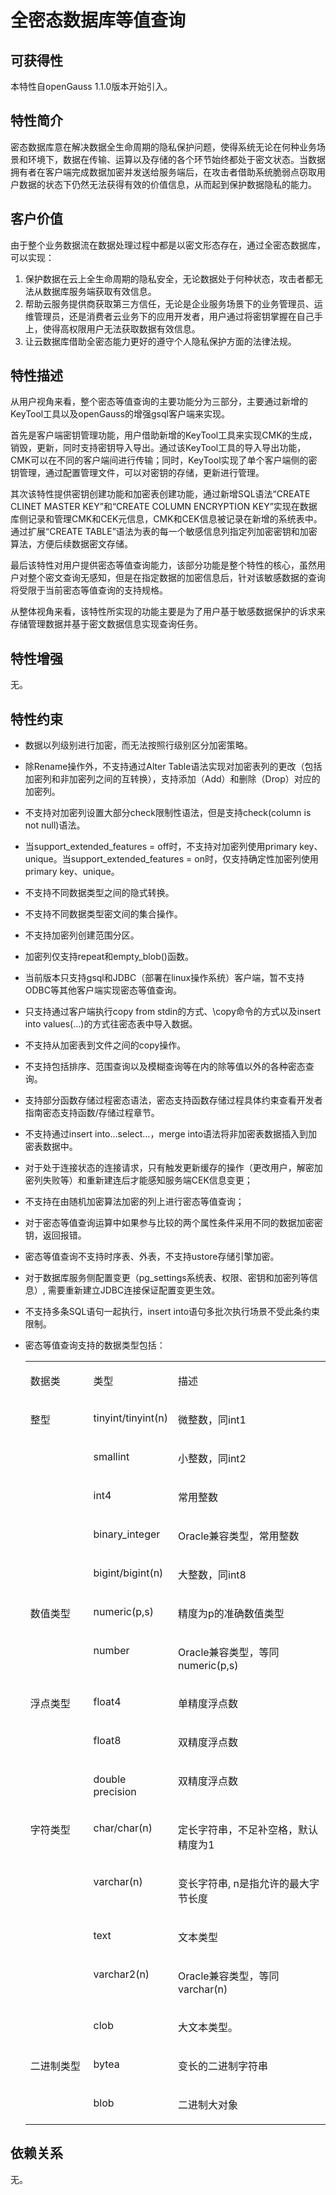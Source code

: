 # 全密态数据库等值查询<a name="ZH-CN_TOPIC_0000001105235294"></a>

## 可获得性<a name="section17746747"></a>

本特性自openGauss 1.1.0版本开始引入。

## 特性简介<a name="section25503003"></a>

密态数据库意在解决数据全生命周期的隐私保护问题，使得系统无论在何种业务场景和环境下，数据在传输、运算以及存储的各个环节始终都处于密文状态。当数据拥有者在客户端完成数据加密并发送给服务端后，在攻击者借助系统脆弱点窃取用户数据的状态下仍然无法获得有效的价值信息，从而起到保护数据隐私的能力。

## 客户价值<a name="section28200442"></a>

由于整个业务数据流在数据处理过程中都是以密文形态存在，通过全密态数据库，可以实现：

1.  保护数据在云上全生命周期的隐私安全，无论数据处于何种状态，攻击者都无法从数据库服务端获取有效信息。
2.  帮助云服务提供商获取第三方信任，无论是企业服务场景下的业务管理员、运维管理员，还是消费者云业务下的应用开发者，用户通过将密钥掌握在自己手上，使得高权限用户无法获取数据有效信息。
3.  让云数据库借助全密态能力更好的遵守个人隐私保护方面的法律法规。

## 特性描述<a name="section3730161075314"></a>

从用户视角来看，整个密态等值查询的主要功能分为三部分，主要通过新增的KeyTool工具以及openGauss的增强gsql客户端来实现。

首先是客户端密钥管理功能，用户借助新增的KeyTool工具来实现CMK的生成，销毁，更新，同时支持密钥导入导出。通过该KeyTool工具的导入导出功能，CMK可以在不同的客户端间进行传输；同时，KeyTool实现了单个客户端侧的密钥管理，通过配置管理文件，可以对密钥的存储，更新进行管理。

其次该特性提供密钥创建功能和加密表创建功能，通过新增SQL语法“CREATE CLINET MASTER KEY”和“CREATE COLUMN ENCRYPTION KEY”实现在数据库侧记录和管理CMK和CEK元信息，CMK和CEK信息被记录在新增的系统表中。通过扩展“CREATE TABLE”语法为表的每一个敏感信息列指定列加密密钥和加密算法，方便后续数据密文存储。

最后该特性对用户提供密态等值查询能力，该部分功能是整个特性的核心，虽然用户对整个密文查询无感知，但是在指定数据的加密信息后，针对该敏感数据的查询将受限于当前密态等值查询的支持规格。

从整体视角来看，该特性所实现的功能主要是为了用户基于敏感数据保护的诉求来存储管理数据并基于密文数据信息实现查询任务。

## 特性增强<a name="section2534498"></a>

无。

## 特性约束<a name="section06531946143616"></a>

-   数据以列级别进行加密，而无法按照行级别区分加密策略。
-   除Rename操作外，不支持通过Alter Table语法实现对加密表列的更改（包括加密列和非加密列之间的互转换），支持添加（Add）和删除（Drop）对应的加密列。
-   不支持对加密列设置大部分check限制性语法，但是支持check\(column is not null\)语法。
-   当support\_extended\_features = off时，不支持对加密列使用primary key、unique。当support\_extended\_features = on时，仅支持确定性加密列使用primary key、unique。
-   不支持不同数据类型之间的隐式转换。
-   不支持不同数据类型密文间的集合操作。
-   不支持加密列创建范围分区。
-   加密列仅支持repeat和empty\_blob\(\)函数。
-   当前版本只支持gsql和JDBC（部署在linux操作系统）客户端，暂不支持ODBC等其他客户端实现密态等值查询。
-   只支持通过客户端执行copy from stdin的方式、\\copy命令的方式以及insert into values\(…\)的方式往密态表中导入数据。
-   不支持从加密表到文件之间的copy操作。
-   不支持包括排序、范围查询以及模糊查询等在内的除等值以外的各种密态查询。
-   支持部分函数存储过程密态语法，密态支持函数存储过程具体约束查看开发者指南密态支持函数/存储过程章节。
-   不支持通过insert into…select…，merge into语法将非加密表数据插入到加密表数据中。
-   对于处于连接状态的连接请求，只有触发更新缓存的操作（更改用户，解密加密列失败等）和重新建连后才能感知服务端CEK信息变更；
-   不支持在由随机加密算法加密的列上进行密态等值查询；
-   对于密态等值查询运算中如果参与比较的两个属性条件采用不同的数据加密密钥，返回报错。
-   密态等值查询不支持时序表、外表，不支持ustore存储引擎加密。
-   对于数据库服务侧配置变更（pg\_settings系统表、权限、密钥和加密列等信息）, 需要重新建立JDBC连接保证配置变更生效。
-   不支持多条SQL语句一起执行，insert into语句多批次执行场景不受此条约束限制。
-   密态等值查询支持的数据类型包括：

    <a name="table1495331175519"></a>
    <table><tbody><tr id="row9999101175512"><td class="cellrowborder" valign="top" width="21.95%"><p id="p699941195514"><a name="p699941195514"></a><a name="p699941195514"></a>数据类</p>
    </td>
    <td class="cellrowborder" valign="top" width="25.380000000000003%"><p id="p209994112554"><a name="p209994112554"></a><a name="p209994112554"></a>类型</p>
    </td>
    <td class="cellrowborder" valign="top" width="52.669999999999995%"><p id="p16999111116552"><a name="p16999111116552"></a><a name="p16999111116552"></a>描述</p>
    </td>
    </tr>
    <tr id="row1899981125519"><td class="cellrowborder" rowspan="5" valign="top" width="21.95%"><p id="p399991116559"><a name="p399991116559"></a><a name="p399991116559"></a>整型</p>
    </td>
    <td class="cellrowborder" valign="top" width="25.380000000000003%"><p id="p19999151110555"><a name="p19999151110555"></a><a name="p19999151110555"></a>tinyint/tinyint(n)</p>
    </td>
    <td class="cellrowborder" valign="top" width="52.669999999999995%"><p id="p13999171118557"><a name="p13999171118557"></a><a name="p13999171118557"></a>微整数，同int1</p>
    </td>
    </tr>
    <tr id="row599931110554"><td class="cellrowborder" valign="top"><p id="p18091275512"><a name="p18091275512"></a><a name="p18091275512"></a>smallint</p>
    </td>
    <td class="cellrowborder" valign="top"><p id="p50612165512"><a name="p50612165512"></a><a name="p50612165512"></a>小整数，同int2</p>
    </td>
    </tr>
    <tr id="row1701712205515"><td class="cellrowborder" valign="top"><p id="p604126559"><a name="p604126559"></a><a name="p604126559"></a>int4</p>
    </td>
    <td class="cellrowborder" valign="top"><p id="p17071295510"><a name="p17071295510"></a><a name="p17071295510"></a>常用整数</p>
    </td>
    </tr>
    <tr id="row9011215559"><td class="cellrowborder" valign="top"><p id="p901912105519"><a name="p901912105519"></a><a name="p901912105519"></a>binary_integer</p>
    </td>
    <td class="cellrowborder" valign="top"><p id="p1009120553"><a name="p1009120553"></a><a name="p1009120553"></a>Oracle兼容类型，常用整数</p>
    </td>
    </tr>
    <tr id="row1801712145520"><td class="cellrowborder" valign="top"><p id="p90412185519"><a name="p90412185519"></a><a name="p90412185519"></a>bigint/bigint(n)</p>
    </td>
    <td class="cellrowborder" valign="top"><p id="p707122551"><a name="p707122551"></a><a name="p707122551"></a>大整数，同int8</p>
    </td>
    </tr>
    <tr id="row15061255513"><td class="cellrowborder" rowspan="2" valign="top" width="21.95%"><p id="p00161217551"><a name="p00161217551"></a><a name="p00161217551"></a>数值类型</p>
    </td>
    <td class="cellrowborder" valign="top" width="25.380000000000003%"><p id="p50212105510"><a name="p50212105510"></a><a name="p50212105510"></a>numeric(p,s)</p>
    </td>
    <td class="cellrowborder" valign="top" width="52.669999999999995%"><p id="p801612195511"><a name="p801612195511"></a><a name="p801612195511"></a>精度为p的准确数值类型</p>
    </td>
    </tr>
    <tr id="row905123556"><td class="cellrowborder" valign="top"><p id="p110121215514"><a name="p110121215514"></a><a name="p110121215514"></a>number</p>
    </td>
    <td class="cellrowborder" valign="top"><p id="p1802123559"><a name="p1802123559"></a><a name="p1802123559"></a>Oracle兼容类型，等同numeric(p,s)</p>
    </td>
    </tr>
    <tr id="row1500125559"><td class="cellrowborder" rowspan="3" valign="top" width="21.95%"><p id="p17016128559"><a name="p17016128559"></a><a name="p17016128559"></a>浮点类型</p>
    </td>
    <td class="cellrowborder" valign="top" width="25.380000000000003%"><p id="p1503128552"><a name="p1503128552"></a><a name="p1503128552"></a>float4</p>
    </td>
    <td class="cellrowborder" valign="top" width="52.669999999999995%"><p id="p2007126553"><a name="p2007126553"></a><a name="p2007126553"></a>单精度浮点数</p>
    </td>
    </tr>
    <tr id="row60412155514"><td class="cellrowborder" valign="top"><p id="p130151211559"><a name="p130151211559"></a><a name="p130151211559"></a>float8</p>
    </td>
    <td class="cellrowborder" valign="top"><p id="p9031215557"><a name="p9031215557"></a><a name="p9031215557"></a>双精度浮点数</p>
    </td>
    </tr>
    <tr id="row006121552"><td class="cellrowborder" valign="top"><p id="p307128556"><a name="p307128556"></a><a name="p307128556"></a>double precision</p>
    </td>
    <td class="cellrowborder" valign="top"><p id="p190151215551"><a name="p190151215551"></a><a name="p190151215551"></a>双精度浮点数</p>
    </td>
    </tr>
    <tr id="row19020123550"><td class="cellrowborder" rowspan="5" valign="top" width="21.95%"><p id="p12001285519"><a name="p12001285519"></a><a name="p12001285519"></a>字符类型</p>
    </td>
    <td class="cellrowborder" valign="top" width="25.380000000000003%"><p id="p141712155514"><a name="p141712155514"></a><a name="p141712155514"></a>char/char(n)</p>
    </td>
    <td class="cellrowborder" valign="top" width="52.669999999999995%"><p id="p14118126557"><a name="p14118126557"></a><a name="p14118126557"></a>定长字符串，不足补空格，默认精度为1</p>
    </td>
    </tr>
    <tr id="row911312145517"><td class="cellrowborder" valign="top"><p id="p61101219550"><a name="p61101219550"></a><a name="p61101219550"></a>varchar(n)</p>
    </td>
    <td class="cellrowborder" valign="top"><p id="p1912128556"><a name="p1912128556"></a><a name="p1912128556"></a>变长字符串, n是指允许的最大字节长度</p>
    </td>
    </tr>
    <tr id="row011912105510"><td class="cellrowborder" valign="top"><p id="p1414126556"><a name="p1414126556"></a><a name="p1414126556"></a>text</p>
    </td>
    <td class="cellrowborder" valign="top"><p id="p121121210555"><a name="p121121210555"></a><a name="p121121210555"></a>文本类型</p>
    </td>
    </tr>
    <tr id="row017129559"><td class="cellrowborder" valign="top"><p id="p5114125555"><a name="p5114125555"></a><a name="p5114125555"></a>varchar2(n)</p>
    </td>
    <td class="cellrowborder" valign="top"><p id="p20161219558"><a name="p20161219558"></a><a name="p20161219558"></a>Oracle兼容类型，等同varchar(n)</p>
    </td>
    </tr>
    <tr id="row488418327165"><td class="cellrowborder" valign="top"><p id="p1543093581519"><a name="p1543093581519"></a><a name="p1543093581519"></a>clob</p>
    </td>
    <td class="cellrowborder" valign="top"><p id="p243014355155"><a name="p243014355155"></a><a name="p243014355155"></a>大文本类型。</p>
    </td>
    </tr>
    <tr id="row1111312105512"><td class="cellrowborder" rowspan="2" valign="top" width="21.95%"><p id="p12161275514"><a name="p12161275514"></a><a name="p12161275514"></a>二进制类型</p>
    </td>
    <td class="cellrowborder" valign="top" width="25.380000000000003%"><p id="p1012012145517"><a name="p1012012145517"></a><a name="p1012012145517"></a>bytea</p>
    </td>
    <td class="cellrowborder" valign="top" width="52.669999999999995%"><p id="p1710124559"><a name="p1710124559"></a><a name="p1710124559"></a>变长的二进制字符串</p>
    </td>
    </tr>
    <tr id="row1911012165515"><td class="cellrowborder" valign="top"><p id="p19116122552"><a name="p19116122552"></a><a name="p19116122552"></a>blob</p>
    </td>
    <td class="cellrowborder" valign="top"><p id="p011012155515"><a name="p011012155515"></a><a name="p011012155515"></a>二进制大对象</p>
    </td>
    </tr>
    </tbody>
    </table>


## 依赖关系<a name="section22810484"></a>

无。


